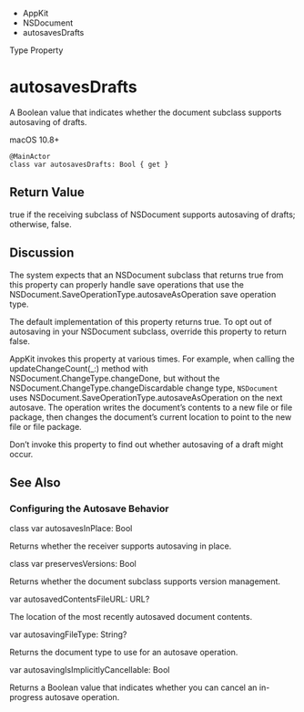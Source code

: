 

- AppKit
- NSDocument
-  autosavesDrafts 

Type Property

# autosavesDrafts

A Boolean value that indicates whether the document subclass supports autosaving of drafts.

macOS 10.8+

``` source
@MainActor
class var autosavesDrafts: Bool { get }
```

## Return Value

true if the receiving subclass of NSDocument supports autosaving of drafts; otherwise, false.

## Discussion

The system expects that an NSDocument subclass that returns true from this property can properly handle save operations that use the NSDocument.SaveOperationType.autosaveAsOperation save operation type.

The default implementation of this property returns true. To opt out of autosaving in your NSDocument subclass, override this property to return false.

AppKit invokes this property at various times. For example, when calling the updateChangeCount(_:) method with NSDocument.ChangeType.changeDone, but without the NSDocument.ChangeType.changeDiscardable change type, `NSDocument` uses NSDocument.SaveOperationType.autosaveAsOperation on the next autosave. The operation writes the document’s contents to a new file or file package, then changes the document’s current location to point to the new file or file package.

Don’t invoke this property to find out whether autosaving of a draft might occur.

## See Also

### Configuring the Autosave Behavior

class var autosavesInPlace: Bool

Returns whether the receiver supports autosaving in place.

class var preservesVersions: Bool

Returns whether the document subclass supports version management.

var autosavedContentsFileURL: URL?

The location of the most recently autosaved document contents.

var autosavingFileType: String?

Returns the document type to use for an autosave operation.

var autosavingIsImplicitlyCancellable: Bool

Returns a Boolean value that indicates whether you can cancel an in-progress autosave operation.

